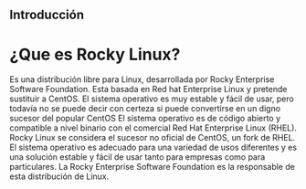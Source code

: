 ## Introducción
# ¿Que es Rocky Linux?
Es una distribución libre para Linux, desarrollada por Rocky Enterprise Software Foundation. Esta basada en Red hat Enterprise Linux y pretende sustituir a CentOS.
El sistema operativo es muy estable y fácil de usar, pero todavía no se puede decir con certeza si puede convertirse en un digno sucesor del popular CentOS
El sistema operativo es de código abierto y compatible a nivel binario con el comercial Red Hat Enterprise Linux (RHEL). Rocky Linux se considera el sucesor no oficial de CentOS, un fork de RHEL. El sistema operativo es adecuado para una variedad de usos diferentes y es una solución estable y fácil de usar tanto para empresas como para particulares. La Rocky Enterprise Software Foundation es la responsable de esta distribución de Linux.

